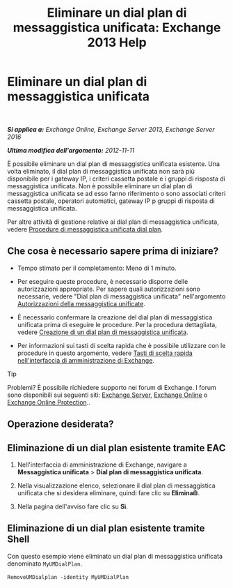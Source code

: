 ﻿---
title: 'Eliminare un dial plan di messaggistica unificata: Exchange 2013 Help'
TOCTitle: Eliminare un dial plan di messaggistica unificata
ms:assetid: c9b32ef6-432c-45ca-b94c-31bbcc973128
ms:mtpsurl: https://technet.microsoft.com/it-it/library/Bb124546(v=EXCHG.150)
ms:contentKeyID: 50481684
ms.date: 05/22/2018
mtps_version: v=EXCHG.150
ms.translationtype: MT
---

# Eliminare un dial plan di messaggistica unificata

 

_**Si applica a:** Exchange Online, Exchange Server 2013, Exchange Server 2016_

_**Ultima modifica dell'argomento:** 2012-11-11_

È possibile eliminare un dial plan di messaggistica unificata esistente. Una volta eliminato, il dial plan di messaggistica unificata non sarà più disponibile per i gateway IP, i criteri cassetta postale e i gruppi di risposta di messaggistica unificata. Non è possibile eliminare un dial plan di messaggistica unificata se ad esso fanno riferimento o sono associati criteri cassetta postale, operatori automatici, gateway IP p gruppi di risposta di messaggistica unificata.

Per altre attività di gestione relative ai dial plan di messaggistica unificata, vedere [Procedure di messaggistica unificata dial plan](um-dial-plan-procedures-exchange-2013-help.md).

## Che cosa è necessario sapere prima di iniziare?

  - Tempo stimato per il completamento: Meno di 1 minuto.

  - Per eseguire queste procedure, è necessario disporre delle autorizzazioni appropriate. Per sapere quali autorizzazioni sono necessarie, vedere "Dial plan di messaggistica unificata" nell'argomento [Autorizzazioni della messaggistica unificate](unified-messaging-permissions-exchange-2013-help.md).

  - È necessario confermare la creazione del dial plan di messaggistica unificata prima di eseguire le procedure. Per la procedura dettagliata, vedere [Creazione di un dial plan di messaggistica unificata](create-a-um-dial-plan-exchange-2013-help.md).

  - Per informazioni sui tasti di scelta rapida che è possibile utilizzare con le procedure in questo argomento, vedere [Tasti di scelta rapida nell'interfaccia di amministrazione di Exchange](keyboard-shortcuts-in-the-exchange-admin-center-exchange-online-protection-help.md).


> [!TIP]
> Problemi? È possibile richiedere supporto nei forum di Exchange. I forum sono disponibili sui seguenti siti: <A href="https://go.microsoft.com/fwlink/p/?linkid=60612">Exchange Server</A>, <A href="https://go.microsoft.com/fwlink/p/?linkid=267542">Exchange Online</A> o <A href="https://go.microsoft.com/fwlink/p/?linkid=285351">Exchange Online Protection</A>..



## Operazione desiderata?

## Eliminazione di un dial plan esistente tramite EAC

1.  Nell'interfaccia di amministrazione di Exchange, navigare a **Messaggistica unificata** \> **Dial plan di messaggistica unificata**.

2.  Nella visualizzazione elenco, selezionare il dial plan di messaggistica unificata che si desidera eliminare, quindi fare clic su **Elimina**![Icona Elimina](images/Dd979797.14f639f6-61e8-4418-bbfb-0db14de9d2f5(EXCHG.150).gif "Icona Elimina").

3.  Nella pagina dell'avviso fare clic su **Sì**.

## Eliminazione di un dial plan esistente tramite Shell

Con questo esempio viene eliminato un dial plan di messaggistica unificata denominato `MyUMDialPlan`.

    RemoveUMDialplan -identity MyUMDialPlan

